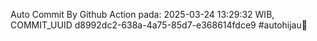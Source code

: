 Auto Commit By Github Action pada: 2025-03-24 13:29:32 WIB, COMMIT_UUID d8992dc2-638a-4a75-85d7-e368614fdce9 #autohijau🗿
